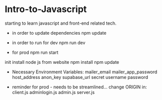 # Intro-to-Javascript
starting to learn javascript and front-end related tech.

- in order to update dependencies
npm update

- in order to run for dev
npm run dev
- for prod
npm run start

init
install node js from website
npm install
npm update

- Necessary Environment Variables:
mailer_email
mailer_app_password
host_address
anon_key
supabase_url
secret
username
password


- reminder for prod - needs to be streamlined...
change ORIGIN in:
client.js
adminlogin.js
admin.js
server.js